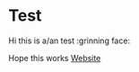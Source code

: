 <!-- MarkDownTest -->

Test
====

Hi this is a/an test :grinning face:

Hope this works [Website](https://sites.google.com/view/paxtonpenguin/home)